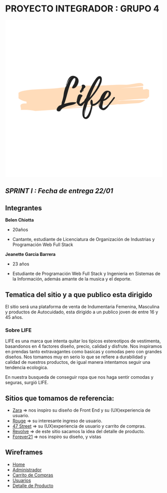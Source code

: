 # PROYECTO INTEGRADOR : GRUPO 4
![logotipo](/images/logo.png)

## ***SPRINT I : Fecha de entrega 22/01***

## Integrantes

**Belen Chiotta**

- 20años
<!--breve descripción-->
- Cantante, estudiante de Licenciatura de Organización de Industrias y Programación Web Full Stack 
 
**Jeanette Garcia Barrera**
- 23 años
<!--breve descripción-->
- Estudiante de Programación Web Full Stack y Ingenieria en Sistemas de la Información, además amante de la musica y el deporte.

## Tematica del sitio y a que publico esta dirigido

El sitio será una plataforma de venta de Indumentaria Femenina, Masculina y productos de Autocuidado, esta dirigido a un publico joven de entre 16 y 45 años.

### Sobre LIFE

LIFE es una marca que intenta quitar los tipicos estereotipos de vestimenta, basandonos en 4 factores diseño, precio, calidad  y disfrute.
Nos inspiramos en prendas tanto extravagantes como basicas y comodas pero con grandes diseños.
Nos tomamos muy en serio lo que se refiere a durabilidad y calidad de nuestros productos, de igual manera intentamos seguir una tendencia ecologica.

En nuestra busqueda de conseguir ropa que nos haga sentir comodas y seguras, surgió LIFE.

## Sitios que tomamos de referencia:
- [Zara](https://www.zara.com/ar/)
    => nos inspiro su diseño de Front End y su (UX)experiencia de usuario.
- [Rouge](https://www.perfumeriasrouge.com/)
    => su interesante ingreso de usuario.
- [47 Street](https://www.47street.com.ar/)
    => su (UX)experiencia de usuario y carrito de compras.
- [Revolve](https://www.revolve.com/)
    => de este sitio sacamos la idea del detalle de producto.
- [Forever21](https://www.forever21.com/)
    => nos inspiro su diseño, y vistas

## Wireframes
- [Home](https://github.com/JeanetteBarrera/grupo_4_life/blob/master/wireframe/Desktop-Home.pdf)
- [Administrador](https://github.com/JeanetteBarrera/grupo_4_life/blob/master/wireframe/Desktop-Administrador.pdf)
- [Carrito de Compras](https://github.com/JeanetteBarrera/grupo_4_life/blob/master/wireframe/Desktop-CarritodeCompras.pdf)
- [Usuarios](https://github.com/JeanetteBarrera/grupo_4_life/blob/master/wireframe/Desktop%20-Usuarios.pdf)
- [Detalle de Producto](https://github.com/JeanetteBarrera/grupo_4_life/blob/master/wireframe/Desktop%20-DetalledeProducto-1.pdf)